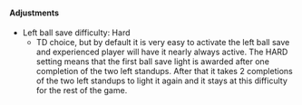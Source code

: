 #### Adjustments
- Left ball save difficulty: Hard
  - TD choice, but by default it is very easy to activate the left ball save and experienced player will have it nearly always active. The HARD setting means that the first ball save light is awarded after one completion of the two left standups. After that it takes 2 completions of the two left standups to light it again and it stays at this difficulty for the rest of the game.
